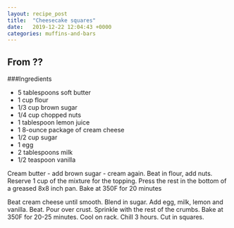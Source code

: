```yaml
---
layout: recipe_post
title:  "Cheesecake squares"
date:   2019-12-22 12:04:43 +0000
categories: muffins-and-bars
---
```


## From ??
###Ingredients
* 5 tablespoons soft butter
* 1 cup flour
* 1/3 cup brown sugar
* 1/4 cup chopped nuts
* 1 tablespoon lemon juice
* 1 8-ounce package of cream cheese
* 1/2 cup sugar
* 1 egg
* 2 tablespoons milk
* 1/2 teaspoon vanilla


Cream butter - add brown sugar - cream again. Beat in flour, add nuts. Reserve 1 cup of the mixture for the topping. Press the rest in the bottom of a greased 8x8 inch pan. Bake at 350F for 20 minutes

Beat cream cheese until smooth. Blend in sugar. Add egg, milk, lemon and vanilla. Beat. Pour over crust. Sprinkle with the rest of the crumbs. Bake at 350F for 20-25 minutes. Cool on rack. Chill 3 hours. Cut in squares.
